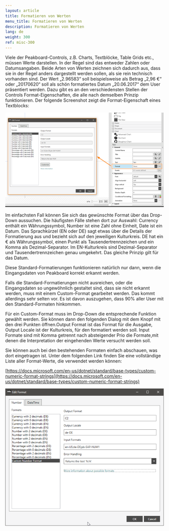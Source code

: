```yaml
---
layout: article
title: Formatieren von Werten
menu_title: Formatieren von Werten
description: Formatieren von Werten
lang: de
weight: 300
ref: misc-300
---
```


Viele der Peakboard-Controls, z.B. Charts, Textblöcke, Table Grids etc., müssen Werte darstellen. In der Regel sind das entweder Zahlen oder Datumsangaben. Beide Arten von Werten zeichnen sich dadurch aus, dass sie in der Regel anders dargestellt werden sollen, als sie rein technisch vorhanden sind. Der Wert „2.96583“ soll beispielsweise als Betrag „2,96 €“ oder „20170620“ soll als schön formatiertes Datum „20.06.2017“ dem User präsentiert werden. Dazu gibt es an den verschiedensten Stellen der Controls Format-Eigenschaften, die alle nach demselben Prinzip funktionieren. Der folgende Screenshot zeigt die Format-Eigenschaft eines Textblocks:

![image_1](/assets/images/misc/Values/Format01.png)

Im einfachsten Fall können Sie sich das gewünschte Format über das Drop-Down aussuchen. Die häufigsten Fälle stehen dort zur Auswahl: Currency enthält ein Währungssymbol, Number ist eine Zahl ohne Einheit, Date ist ein Datum. Das Sprachkürzel (EN oder DE) sagt etwas über die Details der Formatierung aus und bezieht sich auf den jeweiligen Kulturkreis. DE hat ein € als Währungssymbol, einen Punkt als Tausendertrennzeichen und ein Komma als Dezimal-Separator. Im EN-Kulturkreis sind Dezimal-Separator und Tausendertrennzeichen genau umgekehrt. Das gleiche Prinzip gilt für das Datum.

Diese Standard-Formatierungen funktionieren natürlich nur dann, wenn die Eingangsdaten von Peakboard korrekt erkannt werden.

Falls die Standard-Formatierungen nicht ausreichen, oder die Eingangsdaten so ungewöhnlich gestaltet sind, dass sie nicht erkannt werden, muss mit einem Custom-Format gearbeitet werden. Das kommt allerdings sehr selten vor. Es ist davon auszugehen, dass 90% aller User mit den Standard-Formaten hinkommen.

Für ein Custom-Format muss im Drop-Down die entsprechende Funktion gewählt werden. Sie können dann den folgenden Dialog mit dem Knopf mit den drei Punkten öffnen.Output Format ist das Format für die Ausgabe, Output Locale ist der Kulturkreis, für den formatiert werden soll. Input Formate sind mit Komma getrennt nach absteigender Prio die Formate,mit denen die Interpretation der eingehenden Werte versucht werden soll.

Sie können auch bei den bestehenden Formaten einfach abschauen, was dort eingetragen ist. Unter dem folgenden Link finden Sie eine vollständige Liste aller Format-Werte, die verwendet werden können:

[https://docs.microsoft.com/en-us/dotnet/standard/base-types/custom-numeric-format-strings](https://docs.microsoft.com/en-us/dotnet/standard/base-types/custom-numeric-format-strings)

![image_1](/assets/images/misc/Values/Format02.png)
